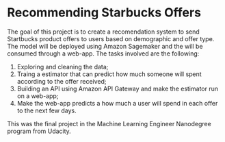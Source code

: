 # Recommending Starbucks Offers

The goal of this project is to create a recomendation system to send Startbucks 
product offers to users based on demographic and offer type. The model will be 
deployed using Amazon Sagemaker and the will be consumed through a web-app. 
The tasks involved are the following:

1. Exploring and cleaning the data;
2. Traing a estimator that can predict how much someone will spent according 
to the offer received;
3. Building an API using Amazon API Gateway and make the estimator run on 
a web-app;
4. Make the web-app predicts a how much a user will spend in each offer to 
the next few days.

This was the final project in the Machine Learning Engineer Nanodegree program 
from Udacity.